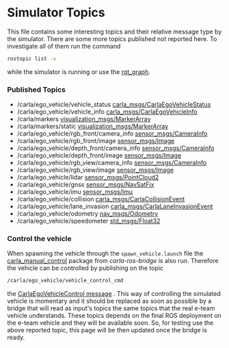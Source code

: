 # Simulator Topics
This file contains some interesting topics and their relative message type by the simulator. There are some more topics published not reported here. To investigate all of them run the command 
```bash
rostopic list -v
```

while the simulator is running or use the [rqt_graph](http://wiki.ros.org/rqt_graph).

### Published Topics
- /carla/ego_vehicle/vehicle_status [carla_msgs/CarlaEgoVehicleStatus](https://github.com/carla-simulator/ros-bridge/blob/0.9.6/carla_msgs/msg/CarlaEgoVehicleStatus.msg)
- /carla/ego_vehicle/vehicle_info [carla_msgs/CarlaEgoVehicleInfo](https://github.com/carla-simulator/ros-bridge/blob/0.9.6/carla_msgs/msg/CarlaEgoVehicleInfo.msg)
- /carla/markers [visualization_msgs/MarkerArray](http://docs.ros.org/en/noetic/api/visualization_msgs/html/msg/MarkerArray.html)
- /carla/markers/static [visualization_msgs/MarkerArray](http://docs.ros.org/en/noetic/api/visualization_msgs/html/msg/MarkerArray.html)
- /carla/ego_vehicle/rgb_front/camera_info [sensor_msgs/CameraInfo](http://docs.ros.org/en/melodic/api/sensor_msgs/html/msg/CameraInfo.html)
- /carla/ego_vehicle/rgb_front/image [sensor_msgs/Image](http://docs.ros.org/en/noetic/api/sensor_msgs/html/msg/Image.html)
- /carla/ego_vehicle/depth_front/camera_info [sensor_msgs/CameraInfo](http://docs.ros.org/en/melodic/api/sensor_msgs/html/msg/CameraInfo.html)
- /carla/ego_vehicle/depth_front/image [sensor_msgs/Image](http://docs.ros.org/en/noetic/api/sensor_msgs/html/msg/Image.html)
- /carla/ego_vehicle/rgb_view/camera_info [sensor_msgs/CameraInfo](http://docs.ros.org/en/melodic/api/sensor_msgs/html/msg/CameraInfo.html)
- /carla/ego_vehicle/rgb_view/image [sensor_msgs/Image](http://docs.ros.org/en/noetic/api/sensor_msgs/html/msg/Image.html)
- /carla/ego_vehicle/lidar [sensor_msgs/PointCloud2](https://docs.ros.org/en/api/sensor_msgs/html/msg/PointCloud2.html)
- /carla/ego_vehicle/gnss [sensor_msgs/NavSatFix](http://docs.ros.org/en/api/sensor_msgs/html/msg/NavSatFix.html)
- /carla/ego_vehicle/imu [sensor_msgs/Imu](http://docs.ros.org/en/api/sensor_msgs/html/msg/Imu.html)
- /carla/ego_vehicle/collision [carla_msgs/CarlaCollisionEvent](https://github.com/carla-simulator/ros-bridge/blob/0.9.6/carla_msgs/msg/CarlaCollisionEvent.msg)
- /carla/ego_vehicle/lane_invasion [carla_msgs/CarlaLaneInvasionEvent](https://github.com/carla-simulator/ros-bridge/blob/0.9.6/carla_msgs/msg/CarlaLaneInvasionEvent.msg)
- /carla/ego_vehicle/odometry [nav_msgs/Odometry](http://docs.ros.org/en/noetic/api/nav_msgs/html/msg/Odometry.html)
- /carla/ego_vehicle/speedometer [std_msgs/Float32](http://docs.ros.org/en/noetic/api/std_msgs/html/msg/Float32.html)

### Control the vehicle
When spawning the vehicle through the `spawn_vehicle.launch` file the [carla_manual_control](https://carla.readthedocs.io/projects/ros-bridge/en/latest/carla_manual_control/) package from *carla-ros-bridge* is also run.
Therefore the vehicle can be controlled by publishing on the topic
```bash
/carla/ego_vehicle/vehicle_control_cmd
```
 the [CarlaEgoVehicleControl message](https://github.com/MPC-Berkeley/carla-ros-bridge/blob/master/carla_msgs/msg/CarlaEgoVehicleControl.msg) .
 This way of controlling the simulated vehicle is momentary and it should be replaced as soon as possible by a bridge that will read as input's topics the same topics that the real e-team vehicle understands. 
These topics depends on the final ROS deployment on the e-team vehicle and they will be available soon. So, for testing use the above reported topic, this page will be then updated once the bridge is ready.



